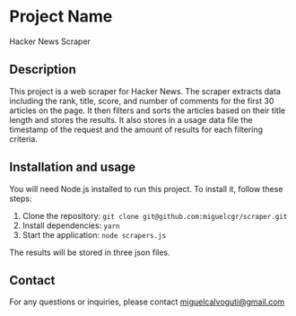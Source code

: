 # Project Name

Hacker News Scraper

## Description

This project is a web scraper for Hacker News. The scraper extracts data including the rank, title, score, and number of comments for the first 30 articles on the page. It then filters and sorts the articles based on their title length and stores the results. It also stores in a usage data file the timestamp of the request and the amount of results for each filtering criteria.

## Installation and usage

You will need Node.js installed to run this project. To install it, follow these steps:

1. Clone the repository: `git clone git@github.com:miguelcgr/scraper.git`
2. Install dependencies: `yarn`
3. Start the application: `node scrapers.js`

The results will be stored in three json files.

## Contact

For any questions or inquiries, please contact miguelcalvoguti@gmail.com
